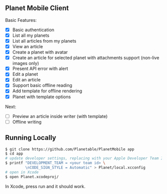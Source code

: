 ## Planet Mobile Client

Basic Features:
- [x] Basic authentication
- [x] List all my planets
- [x] List all articles from my planets
- [x] View an article
- [x] Create a planet with avatar
- [x] Create an article for selected planet with attachments support (non-live images only)
- [x] Present API error with alert
- [x] Edit a planet
- [x] Edit an article
- [x] Support basic offline reading
- [x] Add template for offline rendering
- [x] Planet with template options

Next:
- [ ] Preview an article inside writer (with template)
- [ ] Offline writing

## Running Locally

```sh
$ git clone https://github.com/Planetable/PlanetMobile app
$ cd app
# update developer settings, replacing with your Apple Developer Team ID
$ printf "DEVELOPMENT_TEAM = <your team id> \
         \nCODE_SIGN_STYLE = Automatic" > Planet/local.xcconfig
# open in Xcode
$ open Planet.xcodeproj/
```

In Xcode, press run and it should work.
